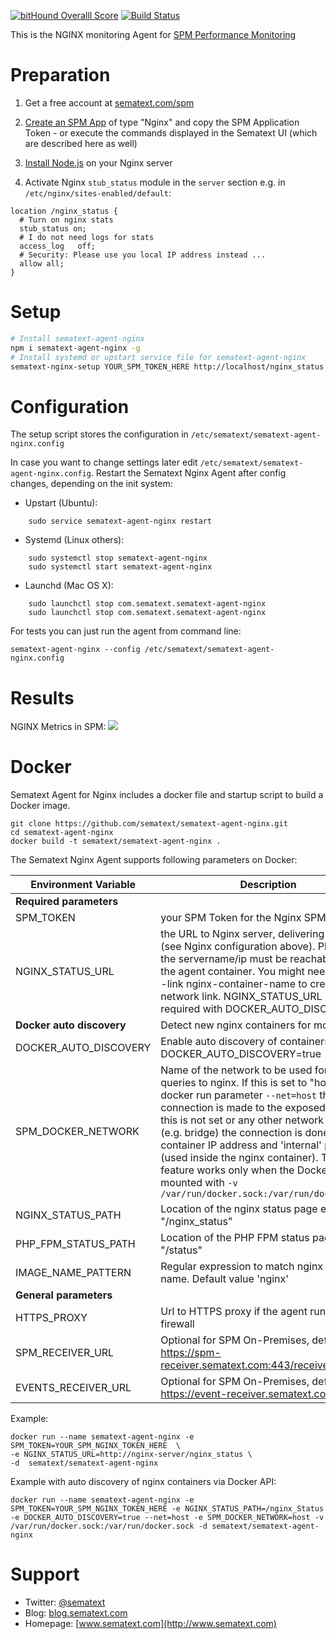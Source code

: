 [![bitHound Overalll Score](https://www.bithound.io/github/sematext/sematext-agent-nginx/badges/score.svg)](https://www.bithound.io/github/sematext/sematext-agent-nginx) [![Build Status](https://travis-ci.org/sematext/sematext-agent-nginx.svg?branch=master)](https://travis-ci.org/sematext/sematext-agent-nginx)

This is the NGINX monitoring Agent for [SPM Performance Monitoring](http://sematext.com/spm/)


# Preparation 

1. Get a free account at [sematext.com/spm](https://apps.sematext.com/users-web/register.do)  

2. [Create an SPM App](https://apps.sematext.com/spm-reports/registerApplication.do) of type "Nginx" and copy the SPM Application Token - or execute the commands displayed in the Sematext UI (which are described here as well)

3. [Install Node.js](https://nodejs.org/en/download/package-manager/) on your Nginx server

4. Activate Nginx ```stub_status``` module in the ```server``` section e.g. in ```/etc/nginx/sites-enabled/default```: 
```
location /nginx_status {
  # Turn on nginx stats
  stub_status on;
  # I do not need logs for stats
  access_log   off;
  # Security: Please use you local IP address instead ...
  allow all;
}
```        

# Setup 
```sh
# Install sematext-agent-nginx 
npm i sematext-agent-nginx -g
# Install systemd or upstart service file for sematext-agent-nginx 
sematext-nginx-setup YOUR_SPM_TOKEN_HERE http://localhost/nginx_status
```
# Configuration 

The setup script stores the configuration in ```/etc/sematext/sematext-agent-nginx.config```

In case you want to change settings later edit ```/etc/sematext/sematext-agent-nginx.config```. Restart the Sematext Nginx Agent after config changes, depending on the init system:
- Upstart (Ubuntu):  
```
    sudo service sematext-agent-nginx restart 
```
- Systemd (Linux others):  
```
    sudo systemctl stop sematext-agent-nginx
    sudo systemctl start sematext-agent-nginx
```
- Launchd (Mac OS X): 
```
    sudo launchctl stop com.sematext.sematext-agent-nginx
    sudo launchctl stop com.sematext.sematext-agent-nginx
```

For tests you can just run the agent from command line:
```
sematext-agent-nginx --config /etc/sematext/sematext-agent-nginx.config
```

# Results

NGINX Metrics in SPM: 
![](https://raw.githubusercontent.com/sematext/sematext-agent-nginx/master/nginx-report-screenshot.png)

# Docker 

Sematext Agent for Nginx includes a docker file and startup script to build a Docker image. 
```
git clone https://github.com/sematext/sematext-agent-nginx.git
cd sematext-agent-nginx
docker build -t sematext/sematext-agent-nginx .
```

The Sematext Nginx Agent supports following parameters on Docker: 

| Environment Variable | Description |
|----------------------|-------------|
| **Required parameters**  |         |
| SPM_TOKEN                | your SPM Token for the Nginx SPM App |
| NGINX_STATUS_URL          | the URL to Nginx server, delivering the stats (see Nginx configuration above). Please note the servername/ip must be reachable from the agent container. You might need to use --link nginx-container-name to create the network link. NGINX_STATUS_URL is not required with DOCKER_AUTO_DISCOVERY.|
|**Docker auto discovery** | Detect new nginx containers for monitoring! |
| DOCKER_AUTO_DISCOVERY | Enable auto discovery of containers e.g. DOCKER_AUTO_DISCOVERY=true |
| SPM_DOCKER_NETWORK | Name of the network to be used for HTTP queries to nginx. If this is set to "host" and docker run parameter ```--net=host``` the connection is made to the exposed ports. If this is not set or any other network name  (e.g. bridge) the connection is done via nginx container IP address and 'internal' port 80 (used inside the nginx container). This feature works only when the Docker socket is mounted with ```-v /var/run/docker.sock:/var/run/docker.sock```| 
| NGINX_STATUS_PATH  | Location of the nginx status page e.g. "/nginx_status" |
| PHP_FPM_STATUS_PATH | Location of the PHP FPM status page e.g. "/status" |
| IMAGE_NAME_PATTERN | Regular expression to match nginx image name. Default  value 'nginx'|
| **General parameters** | |
| HTTPS_PROXY              | Url to HTTPS proxy if the agent runs behind a firewall |
| SPM_RECEIVER_URL         | Optional for SPM On-Premises, default value: https://spm-receiver.sematext.com:443/receiver/v1/_bulk |
| EVENTS_RECEIVER_URL      | Optional for SPM On-Premises, default value: https://event-receiver.sematext.com |


Example:
```
docker run --name sematext-agent-nginx -e SPM_TOKEN=YOUR_SPM_NGINX_TOKEN_HERE  \ 
-e NGINX_STATUS_URL=http://nginx-server/nginx_status \ 
-d  sematext/sematext-agent-nginx
```

Example with auto discovery of nginx containers via Docker API: 
```
docker run --name sematext-agent-nginx -e SPM_TOKEN=YOUR_SPM_NGINX_TOKEN_HERE -e NGINX_STATUS_PATH=/nginx_Status -e DOCKER_AUTO_DISCOVERY=true --net=host -e SPM_DOCKER_NETWORK=host -v /var/run/docker.sock:/var/run/docker.sock -d sematext/sematext-agent-nginx
```


# Support 

- Twitter: [@sematext](http://www.twitter.com/sematext)
- Blog: [blog.sematext.com](http://blog.sematext.com)
- Homepage: [www.sematext.com](http://www.sematext.com)

